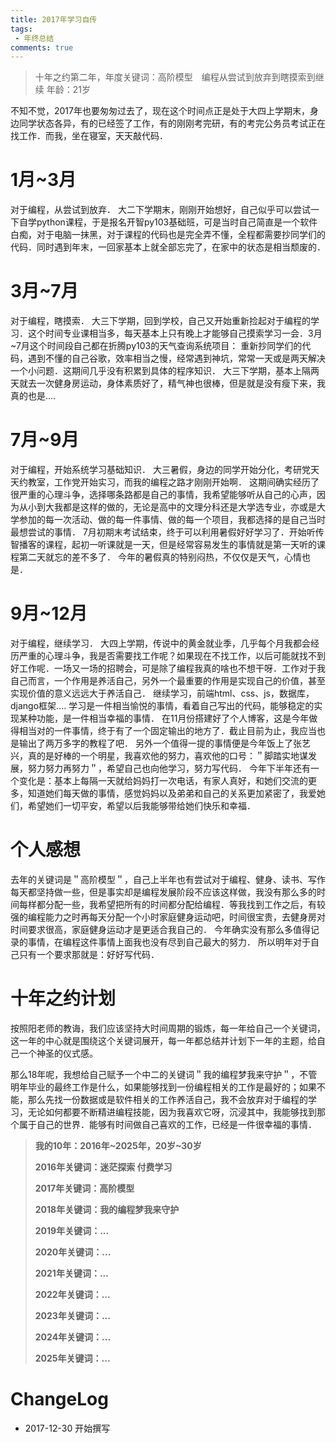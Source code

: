 ```yaml
---
title: 2017年学习自传
tags:
 - 年终总结
comments: true
---
```


> 十年之约第二年，年度关键词：高阶模型　编程从尝试到放弃到瞎摸索到继续
> 年龄：21岁

不知不觉，2017年也要匆匆过去了，现在这个时间点正是处于大四上学期末，身边同学状态各异，有的已经签了工作，有的刚刚考完研，有的考完公务员考试正在找工作．而我，坐在寝室，天天敲代码．

# 1月~3月
对于编程，从尝试到放弃．
大二下学期末，刚刚开始想好，自己似乎可以尝试一下自学python课程，于是报名开智py103基础班，可是当时自己简直是一个软件白痴，对于电脑一抹黑，对于课程的代码也是完全弄不懂，全程都需要抄同学们的代码．同时遇到年末，一回家基本上就全部忘完了，在家中的状态是相当颓废的．

# 3月~7月
对于编程，瞎摸索．
大三下学期，回到学校，自己又开始重新捡起对于编程的学习．这个时间专业课相当多，每天基本上只有晚上才能够自己摸索学习一会．3月~7月这个时间段自己都在折腾py103的天气查询系统项目：
重新抄同学们的代码，遇到不懂的自己谷歌，效率相当之慢，经常遇到神坑，常常一天或是两天解决一个小问题．这期间几乎没有积累到具体的程序知识．
大三下学期，基本上隔两天就去一次健身房运动，身体素质好了，精气神也很棒，但是就是没有瘦下来，我真的也是....

# 7月~9月
对于编程，开始系统学习基础知识．
大三暑假，身边的同学开始分化，考研党天天约教室，工作党开始实习，而我的编程之路才刚刚开始啊．
这期间确实经历了很严重的心理斗争，选择哪条路都是自己的事情，我希望能够听从自己的心声，因为从小到大我都是这样的做的，无论是高中的文理分科还是大学选专业，亦或是大学参加的每一次活动、做的每一件事情、做的每一个项目，我都选择的是自己当时最想尝试的事情．
7月初期末考试结束，终于可以利用暑假好好学习了．开始听传智播客的课程，起初一听课就是一天，但是经常容易发生的事情就是第一天听的课程第二天就忘的差不多了．
今年的暑假真的特别闷热，不仅仅是天气，心情也是．

# 9月~12月
对于编程，继续学习．
大四上学期，传说中的黄金就业季，几乎每个月我都会经历严重的心理斗争，我是否需要找工作呢？如果现在不找工作，以后可能就找不到好工作呢．一场又一场的招聘会，可是除了编程我真的啥也不想干呀．工作对于我自己而言，一个作用是养活自己，另外一个最重要的作用是实现自己的价值，甚至实现价值的意义远远大于养活自己．
继续学习，前端html、css、js，数据库，django框架....
学习是一件相当愉悦的事情，看着自己写出的代码，能够稳定的实现某种功能，是一件相当幸福的事情．
在11月份搭建好了个人博客，这是今年做得相当对的一件事情，终于有了一个固定输出的地方了．截止目前为止，我应当也是输出了两万多字的教程了吧．
另外一个值得一提的事情便是今年饭上了张艺兴，真的是好棒的一个明星，我喜欢他的努力，喜欢他的口号：＂脚踏实地谋发展，努力努力再努力＂，希望自己也向他学习，努力写代码．
今年下半年还有一个变化是：基本上每隔一天就给妈妈打一次电话，有家人真好，和她们交流的更多，知道她们每天做的事情，感觉妈妈以及弟弟和自己的关系更加紧密了，我爱她们，希望她们一切平安，希望以后我能够带给她们快乐和幸福．

# 个人感想
去年的关键词是＂高阶模型＂，自己上半年也有尝试对于编程、健身、读书、写作每天都坚持做一些，但是事实却是编程发展阶段不应该这样做，我没有那么多的时间每样都分配一些，我希望把所有的时间都分配给编程．等我找到工作之后，有较强的编程能力之时再每天分配一个小时家庭健身运动吧，时间很宝贵，去健身房对时间要求很高，家庭健身运动才是更适合我自己的．
今年确实没有那么多值得记录的事情，在编程这件事情上面我也没有尽到自己最大的努力．
所以明年对于自己只有一个要求那就是：好好写代码．

# 十年之约计划
按照阳老师的教诲，我们应该坚持大时间周期的锻炼，每一年给自己一个关键词，这一年的中心就是围绕这个关键词展开，每一年都总结并计划下一年的主题，给自己一个神圣的仪式感。

那么18年呢，我想给自己赋予一个中二的关键词＂我的编程梦我来守护＂，不管明年毕业的最终工作是什么，如果能够找到一份编程相关的工作是最好的；如果不能，那么先找一份数据或是软件相关的工作养活自己，我不会放弃对于编程的学习，无论如何都要不断精进编程技能，因为我喜欢它呀，沉浸其中，我能够找到那个属于自己的世界．能够有时间做自己喜欢的工作，已经是一件很幸福的事情．

> **我的10年：2016年~2025年，20岁~30岁**
>
> **2016年关键词：迷茫探索 付费学习**
>
> **2017年关键词：高阶模型**
>
> **2018年关键词：我的编程梦我来守护**
>
> **2019年关键词：...**
>
> **2020年关键词：...**
>
> **2021年关键词：...**
>
> **2022年关键词：...**
>
> **2023年关键词：...**
>
> **2024年关键词：...**
>
> **2025年关键词：...**

# ChangeLog

- 2017-12-30 开始撰写
